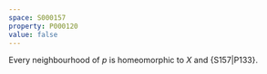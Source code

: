 ```yaml
---
space: S000157
property: P000120
value: false
---
```


Every neighbourhood of $p$ is homeomorphic to $X$ and {S157|P133}.
